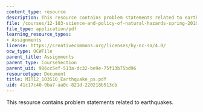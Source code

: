 ```yaml
---
content_type: resource
description: This resource contains problem statements related to earthquakes.
file: /courses/12-103-science-and-policy-of-natural-hazards-spring-2010/41c17c409ba7aa0c821d220218b513cb_MIT12_103S10_Earthquake_ps.pdf
file_type: application/pdf
learning_resource_types:
- Assignments
license: https://creativecommons.org/licenses/by-nc-sa/4.0/
ocw_type: OCWFile
parent_title: Assignments
parent_type: CourseSection
parent_uid: 986cc5ef-513a-dc32-be9e-75f13b75bd96
resourcetype: Document
title: MIT12_103S10_Earthquake_ps.pdf
uid: 41c17c40-9ba7-aa0c-821d-220218b513cb
---
```

This resource contains problem statements related to earthquakes.